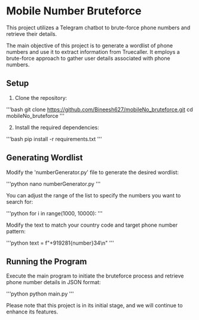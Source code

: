 # Mobile Number Bruteforce

This project utilizes a Telegram chatbot to brute-force phone numbers and retrieve their details.

The main objective of this project is to generate a wordlist of phone numbers and use it to extract information from Truecaller. It employs a brute-force approach to gather user details associated with phone numbers.

## Setup

1. Clone the repository:

'''bash
git clone https://github.com/Bineesh627/mobileNo_bruteforce.git
cd mobileNo_bruteforce
'''

2. Install the required dependencies:

'''bash
pip install -r requirements.txt
'''

## Generating Wordlist

Modify the 'numberGenerator.py' file to generate the desired wordlist:

'''python
nano numberGenerator.py
'''

You can adjust the range of the list to specify the numbers you want to search for:

'''python
for i in range(1000, 10000):
'''

Modify the text to match your country code and target phone number pattern:

'''python
text = f"+919281{number}34\n"
'''

## Running the Program

Execute the main program to initiate the bruteforce process and retrieve phone number details in JSON format:

'''python
python main.py
'''

Please note that this project is in its initial stage, and we will continue to enhance its features.
